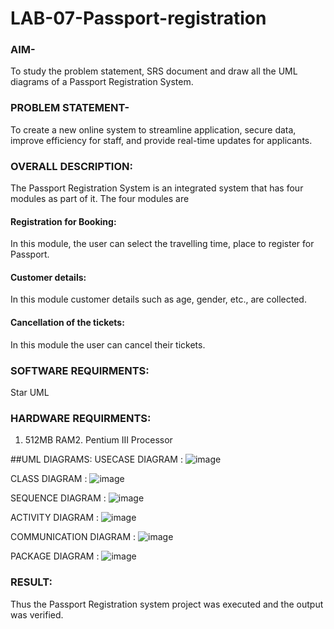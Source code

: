 # LAB-07-Passport-registration

### AIM-
To study the problem statement, SRS document and draw all the UML diagrams of a
Passport Registration System.

### PROBLEM STATEMENT-
To create a new online system to streamline application, secure data, improve efficiency for staff, and provide real-time updates for applicants.

### OVERALL DESCRIPTION:
The Passport Registration System is an integrated system that has four modules as part of
it. The four modules are
#### Registration for Booking:
In this module, the user can select the travelling time, place to register for Passport.
#### Customer details:
In this module customer details such as age, gender, etc., are collected.
#### Cancellation of the tickets:
In this module the user can cancel their tickets.
### SOFTWARE REQUIRMENTS:
Star UML
### HARDWARE REQUIRMENTS:
1. 512MB RAM2. Pentium III Processor

##UML DIAGRAMS:
USECASE DIAGRAM :
![image](https://github.com/HycinthD/LAB-07-Passport-registration/assets/144870810/723dcda7-5652-48aa-8e14-9e7f433f4b29)

CLASS DIAGRAM :
![image](https://github.com/HycinthD/LAB-07-Passport-registration/assets/144870810/55e1b152-fac5-4b21-a45b-e2a5a42d47a9)

SEQUENCE DIAGRAM :
![image](https://github.com/HycinthD/LAB-07-Passport-registration/assets/144870810/0e0946b1-f02b-405c-b380-294e6356a7d3)

ACTIVITY DIAGRAM :
![image](https://github.com/HycinthD/LAB-07-Passport-registration/assets/144870810/dee875b0-0fdc-482f-a9a8-5b5c413c9edc)

COMMUNICATION DIAGRAM :
![image](https://github.com/HycinthD/LAB-07-Passport-registration/assets/144870810/d8ed055f-ce58-427b-af15-fcfd80f2a8a9)

PACKAGE DIAGRAM :
![image](https://github.com/HycinthD/LAB-07-Passport-registration/assets/144870810/bb1af82b-99e5-4583-bbd0-e32e460c10ce)

### RESULT:
Thus the Passport Registration system project was executed and the output was verified.
